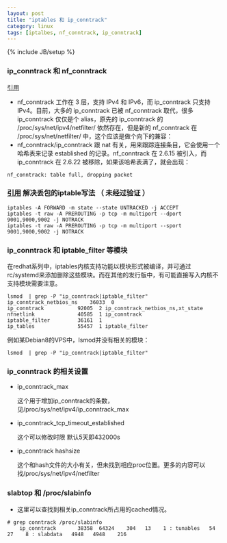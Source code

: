 ```yaml
---
layout: post
title: "iptables 和 ip_conntrack"
category: linux
tags: [iptalbes, nf_conntrack, ip_conntrack]
---
```

{% include JB/setup %}

### ip_conntrack 和 nf_conntrack

[引用](http://blog.csdn.net/lucky_greenegg/article/details/43192333)

* nf_conntrack 工作在 3 层，支持 IPv4 和 IPv6，而 ip_conntrack 只支持 IPv4。目前，大多的 ip_conntrack 已被 nf_conntrack 取代，很多 ip_conntrack 仅仅是个 alias，原先的 ip_conntrack 的 /proc/sys/net/ipv4/netfilter/ 依然存在，但是新的 nf_conntrack 在 /proc/sys/net/netfilter/ 中，这个应该是做个向下的兼容：
* nf_conntrack/ip_conntrack 跟 nat 有关，用来跟踪连接条目，它会使用一个哈希表来记录 established 的记录。nf_conntrack 在 2.6.15 被引入，而 ip_conntrack 在 2.6.22 被移除，如果该哈希表满了，就会出现：

```
nf_conntrack: table full, dropping packet
```

###  [引用](http://blog.csdn.net/lucky_greenegg/article/details/43192333) 解决丢包的iptable写法 （ 未经过验证 ）

```
iptables -A FORWARD -m state --state UNTRACKED -j ACCEPT
iptables -t raw -A PREROUTING -p tcp -m multiport --dport 9001,9000,9002 -j NOTRACK
iptables -t raw -A PREROUTING -p tcp -m multiport --sport 9001,9000,9002 -j NOTRACK
```



### ip_conntrack 和 iptable_filter 等模块

在redhat系列中，iptables内核支持功能以模块形式被编译，并可通过rc/systemd来添加删除这些模块。而在其他的发行版中，有可能直接写入内核不支持模块需要注意。


```
lsmod  | grep -P "ip_conntrack|iptable_filter"
ip_conntrack_netbios_ns    36033  0 
ip_conntrack           92005  2 ip_conntrack_netbios_ns,xt_state
nfnetlink              40585  1 ip_conntrack
iptable_filter         36161  1 
ip_tables              55457  1 iptable_filter
```

例如某Debian8的VPS中，lsmod并没有相关的模块：

```
lsmod  | grep -P "ip_conntrack|iptable_filter"
```

### ip_conntrack 的相关设置

* ip_conntrack_max

    这个用于增加ip_conntrack的条数，见/proc/sys/net/ipv4/ip_conntrack_max

* ip_conntrack_tcp_timeout_established
    
    这个可以修改时限 默认5天即432000s

* ip_conntrack hashsize

    这个和hash文件的大小有关，但未找到相应proc位置。更多的内容可以找/proc/sys/net/ipv4/netfilter

### slabtop 和 /proc/slabinfo

*    这里可以查找到相关ip_conntrack所占用的cached情况。

```
# grep conntrack /proc/slabinfo
    ip_conntrack       38358  64324    304   13    1 : tunables   54   27    8 : slabdata   4948   4948    216
```
